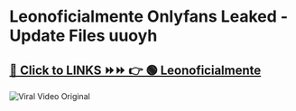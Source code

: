 
 # Leonoficialmente Onlyfans Leaked - Update Files uuoyh

## <h2><a href="https://clipsfans.com/Leonoficialmente&ref=git">🔗 Click to LINKS ⏩⏩ 👉 🟢 Leonoficialmente </a></h2>

<a href="https://clipsfans.com/Leonoficialmente&ref=git" rel="nofollow" data-target="animated-image.originalLink"><img src="https://i.ibb.co.com/xMMVF88/686577567.gif" alt="Viral Video Original" style="max-width: 100%; display: inline-block;" data-target="animated-image.originalImage"></a>

